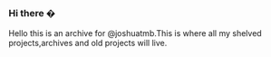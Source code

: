 ### Hi there �
Hello this is an archive for @joshuatmb.This is where all my shelved projects,archives and old projects will live.
